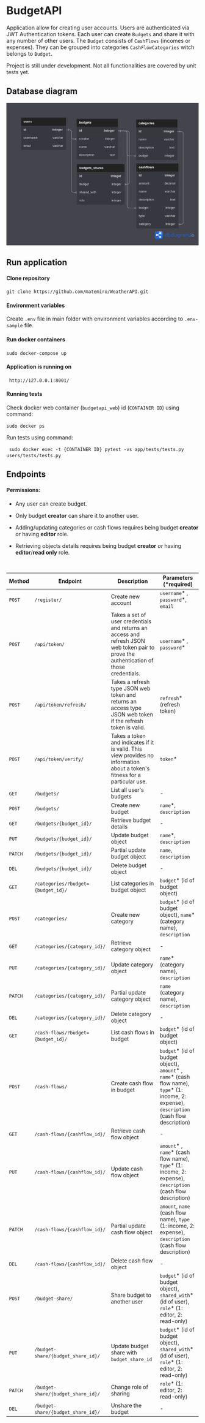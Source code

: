 # BudgetAPI
Application allow for creating user accounts. Users are authenticated via JWT Authentication tokens. Each user can create `Budgets` and share it with any number of other users. The `Budget` consists of `CashFlows` (incomes or expenses). They can be grouped into categories `CashFlowCategories` witch belongs to `Budget`.

Project is still under development. Not all functionalities are covered by unit tests yet. 

## Database diagram
![Screenshot](BudgetAPI_dbdiagram.png)


## Run application

#### Clone repository
```
git clone https://github.com/matemiro/WeatherAPI.git
```
#### Environment variables
Create `.env` file in main folder with environment variables according to `.env-sample` file.

#### Run docker containers
```
sudo docker-compose up
```
#### Application is running on 
```
 http://127.0.0.1:8001/
```
#### Running tests
Check docker web container (`budgetapi_web`) id (`CONTAINER ID`) using command:
```
sudo docker ps
```
Run tests using command:
```
 sudo docker exec -t {CONTAINER ID} pytest -vs app/tests/tests.py users/tests/tests.py
```


## Endpoints

#### Permissions:
- Any user can create budget.
- Only budget **creator** can share it to another user.
- Adding/updating categories or cash flows requires being budget **creator** *or* having **editor** role.

- Retrieving objects details requires being budget **creator** *or* having **editor**/**read only** role.

<br>

| Method  | Endpoint                           | Description                                                                                                                             | Parameters (*required)                                                                                                                         |
|---------|------------------------------------|-----------------------------------------------------------------------------------------------------------------------------------------|------------------------------------------------------------------------------------------------------------------------------------------------|
| `POST`  | `/register/`                       | Create new account                                                                                                                      | `username`* , `password`*, `email`                                                                                                             |
| `POST`  | `/api/token/`                      | Takes a set of user credentials and returns an access and refresh JSON web token pair to prove the authentication of those credentials. | `username`* , `password`*                                                                                                                      |
| `POST`  | `/api/token/refresh/`              | Takes a refresh type JSON web token and returns an access type JSON web token if the refresh token is valid.                            | `refresh`* (refresh token)                                                                                                                     |
| `POST`  | `/api/token/verify/`               | Takes a token and indicates if it is valid. This view provides no information about a token's fitness for a particular use.             | `token`*                                                                                                                                       |
| `GET`   | `/budgets/`                        | List all user's budgets                                                                                                                 | -                                                                                                                                              |
| `POST`  | `/budgets/`                        | Create new budget                                                                                                                       | `name`*, `description`                                                                                                                         |
| `GET`   | `/budgets/{budget_id}/`            | Retrieve budget details                                                                                                                 | -                                                                                                                                              |
| `PUT`   | `/budgets/{budget_id}/`            | Update budget object                                                                                                                    | `name`*, `description`                                                                                                                         |
| `PATCH` | `/budgets/{budget_id}/`            | Partial update budget object                                                                                                            | `name`, `description`                                                                                                                          |
| `DEL`   | `/budgets/{budget_id}/`            | Delete budget object                                                                                                                    | -                                                                                                                                              |
| `GET`   | `/categories/?budget={budget_id}/` | List categories in budget object                                                                                                        | `budget`* (id of budget object)                                                                                                                |
| `POST`  | `/categories/`                     | Create new category                                                                                                                     | `budget`* (id of budget object), `name`* (category name), `description`                                                                        |
| `GET`   | `/categories/{category_id}/`       | Retrieve category object                                                                                                                | -                                                                                                                                              |
| `PUT`   | `/categories/{category_id}/`       | Update category object                                                                                                                  | `name`* (category name), `description`                                                                                                         |
| `PATCH` | `/categories/{category_id}/`       | Partial update category object                                                                                                          | `name` (category name), `description`                                                                                                          |
| `DEL`   | `/categories/{category_id}/`       | Delete category object                                                                                                                  | -                                                                                                                                              |
| `GET`   | `/cash-flows/?budget={budget_id}/` | List cash flows in budget                                                                                                               | `budget`* (id of budget object)                                                                                                                |
| `POST`  | `/cash-flows/`                     | Create cash flow in budget                                                                                                              | `budget`* (id of budget object), `amount`* , `name`* (cash flow name), `type`* (1: income, 2: expense),  `description` (cash flow description) |
| `GET`   | `/cash-flows/{cashflow_id}/`       | Retrieve cash flow object                                                                                                               | -                                                                                                                                              |
| `PUT`   | `/cash-flows/{cashflow_id}/`       | Update cash flow object                                                                                                                 | `amount`* , `name`* (cash flow name), `type`* (1: income, 2: expense),  `description` (cash flow description)                                  |
| `PATCH` | `/cash-flows/{cashflow_id}/`       | Partial update cash flow object                                                                                                         | `amount`, `name` (cash flow name), `type` (1: income, 2: expense),  `description` (cash flow description)                                      |
| `DEL`   | `/cash-flows/{cashflow_id}/`       | Delete cash flow object                                                                                                                 | -                                                                                                                                              |
| `POST`  | `/budget-share/`                   | Share budget to another user                                                                                                            | `budget`* (id of budget object), `shared_with`* (id of user), `role`* (1: editor, 2: read-only)                                                |
| `PUT`   | `/budget-share/{budget_share_id}/` | Update budget share with `budget_share_id`                                                                                              | `budget`* (id of budget object), `shared_with`* (id of user), `role`* (1: editor, 2: read-only)                                                |
| `PATCH` | `/budget-share/{budget_share_id}/` | Change role of sharing                                                                                                                  | `role`* (1: editor, 2: read-only)                                                                                                              |
| `DEL`   | `/budget-share/{budget_share_id}/` | Unshare the budget                                                                                                                      | -                                                                                                                                              |